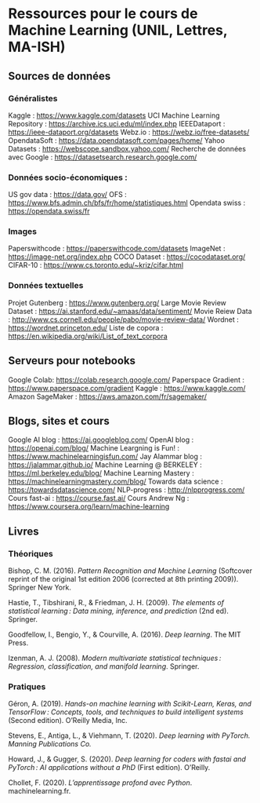 # Ressources pour le cours de Machine Learning (UNIL, Lettres, MA-ISH)

## Sources de données 

### Généralistes

Kaggle : https://www.kaggle.com/datasets
UCI Machine Learning Repository : https://archive.ics.uci.edu/ml/index.php
IEEEDataport : https://ieee-dataport.org/datasets
Webz.io : https://webz.io/free-datasets/
OpendataSoft : https://data.opendatasoft.com/pages/home/
Yahoo Datasets : https://webscope.sandbox.yahoo.com/
Recherche de données avec Google : https://datasetsearch.research.google.com/

### Données socio-économiques : 

US gov data : https://data.gov/
OFS : https://www.bfs.admin.ch/bfs/fr/home/statistiques.html
Opendata swiss : https://opendata.swiss/fr

### Images

Paperswithcode : https://paperswithcode.com/datasets
ImageNet : https://image-net.org/index.php
COCO Dataset : https://cocodataset.org/ 
CIFAR-10 : https://www.cs.toronto.edu/~kriz/cifar.html

### Données textuelles

Projet Gutenberg : https://www.gutenberg.org/
Large Movie Review Dataset : https://ai.stanford.edu/~amaas/data/sentiment/
Movie Reiew Data : http://www.cs.cornell.edu/people/pabo/movie-review-data/
Wordnet : https://wordnet.princeton.edu/
Liste de copora : https://en.wikipedia.org/wiki/List_of_text_corpora

## Serveurs pour notebooks

Google Colab: https://colab.research.google.com/
Paperspace Gradient : https://www.paperspace.com/gradient
Kaggle : https://www.kaggle.com/
Amazon SageMaker : https://aws.amazon.com/fr/sagemaker/

## Blogs, sites et cours

Google AI blog : https://ai.googleblog.com/
OpenAI blog : https://openai.com/blog/
Machine Leargning is Fun! : https://www.machinelearningisfun.com/
Jay Alammar blog : https://jalammar.github.io/
Machine Learning @ BERKELEY : https://ml.berkeley.edu/blog/
Machine Learning Mastery : https://machinelearningmastery.com/blog/
Towards data science : https://towardsdatascience.com/
NLP-progress : http://nlpprogress.com/
Cours fast-ai : https://course.fast.ai/
Cours Andrew Ng : https://www.coursera.org/learn/machine-learning

## Livres

### Théoriques 

Bishop, C. M. (2016). *Pattern Recognition and Machine Learning* (Softcover reprint of the original 1st edition 2006 (corrected at 8th printing 2009)). Springer New York.

Hastie, T., Tibshirani, R., & Friedman, J. H. (2009). *The elements of statistical learning : Data mining, inference, and prediction* (2nd ed). Springer.

Goodfellow, I., Bengio, Y., & Courville, A. (2016). *Deep learning*. The MIT Press.

Izenman, A. J. (2008). *Modern multivariate statistical techniques : Regression, classification, and manifold learning*. Springer.

### Pratiques

Géron, A. (2019). *Hands-on machine learning with Scikit-Learn, Keras, and TensorFlow : Concepts, tools, and techniques to build intelligent systems* (Second edition). O’Reilly Media, Inc.

Stevens, E., Antiga, L., & Viehmann, T. (2020). *Deep learning with PyTorch. Manning Publications Co.*

Howard, J., & Gugger, S. (2020). *Deep learning for coders with fastai and PyTorch : AI applications without a PhD* (First edition). O’Reilly.

Chollet, F. (2020). *L’apprentissage profond avec Python*. machinelearning.fr.
